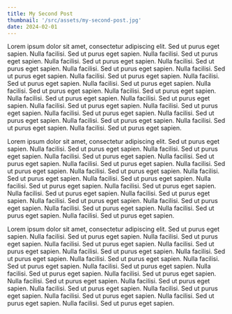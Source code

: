```yaml
---
title: My Second Post
thumbnail: '/src/assets/my-second-post.jpg'
date: 2024-02-01
---
```


Lorem ipsum dolor sit amet, consectetur adipiscing elit. Sed ut purus eget sapien. Nulla facilisi.
Sed ut purus eget sapien. Nulla facilisi. Sed ut purus eget sapien. Nulla facilisi. Sed ut purus
eget sapien. Nulla facilisi. Sed ut purus eget sapien. Nulla facilisi. Sed ut purus eget sapien.
Nulla facilisi. Sed ut purus eget sapien. Nulla facilisi. Sed ut purus eget sapien. Nulla facilisi.
Sed ut purus eget sapien. Nulla facilisi. Sed ut purus eget sapien. Nulla facilisi. Sed ut purus
eget sapien. Nulla facilisi. Sed ut purus eget sapien. Nulla facilisi. Sed ut purus eget sapien.
Nulla facilisi. Sed ut purus eget sapien. Nulla facilisi. Sed ut purus eget sapien. Nulla facilisi.
Sed ut purus eget sapien. Nulla facilisi. Sed ut purus eget sapien. Nulla facilisi. Sed ut purus
eget sapien. Nulla facilisi. Sed ut purus eget sapien. Nulla facilisi. Sed ut purus eget sapien.
Nulla facilisi. Sed ut purus eget sapien.

Lorem ipsum dolor sit amet, consectetur adipiscing elit. Sed ut purus eget sapien. Nulla facilisi.
Sed ut purus eget sapien. Nulla facilisi. Sed ut purus eget sapien. Nulla facilisi. Sed ut purus
eget sapien. Nulla facilisi. Sed ut purus eget sapien. Nulla facilisi. Sed ut purus eget sapien.
Nulla facilisi. Sed ut purus eget sapien. Nulla facilisi. Sed ut purus eget sapien. Nulla facilisi.
Sed ut purus eget sapien. Nulla facilisi. Sed ut purus eget sapien. Nulla facilisi. Sed ut purus
eget sapien. Nulla facilisi. Sed ut purus eget sapien. Nulla facilisi. Sed ut purus eget sapien.
Nulla facilisi. Sed ut purus eget sapien. Nulla facilisi. Sed ut purus eget sapien. Nulla facilisi.
Sed ut purus eget sapien. Nulla facilisi. Sed ut purus eget sapien. Nulla facilisi. Sed ut purus
eget sapien. Nulla facilisi. Sed ut purus eget sapien.

Lorem ipsum dolor sit amet, consectetur adipiscing elit. Sed ut purus eget sapien. Nulla facilisi.
Sed ut purus eget sapien. Nulla facilisi. Sed ut purus eget sapien. Nulla facilisi. Sed ut purus
eget sapien. Nulla facilisi. Sed ut purus eget sapien. Nulla facilisi. Sed ut purus eget sapien.
Nulla facilisi. Sed ut purus eget sapien. Nulla facilisi. Sed ut purus eget sapien. Nulla facilisi.
Sed ut purus eget sapien. Nulla facilisi. Sed ut purus eget sapien. Nulla facilisi. Sed ut purus
eget sapien. Nulla facilisi. Sed ut purus eget sapien. Nulla facilisi. Sed ut purus eget sapien.
Nulla facilisi. Sed ut purus eget sapien. Nulla facilisi. Sed ut purus eget sapien. Nulla facilisi.
Sed ut purus eget sapien. Nulla facilisi. Sed ut purus eget sapien. Nulla facilisi. Sed ut purus
eget sapien. Nulla facilisi. Sed ut purus eget sapien.
